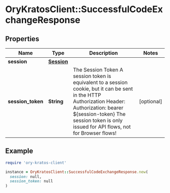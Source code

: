 # OryKratosClient::SuccessfulCodeExchangeResponse

## Properties

| Name | Type | Description | Notes |
| ---- | ---- | ----------- | ----- |
| **session** | [**Session**](Session.md) |  |  |
| **session_token** | **String** | The Session Token  A session token is equivalent to a session cookie, but it can be sent in the HTTP Authorization Header:  Authorization: bearer ${session-token}  The session token is only issued for API flows, not for Browser flows! | [optional] |

## Example

```ruby
require 'ory-kratos-client'

instance = OryKratosClient::SuccessfulCodeExchangeResponse.new(
  session: null,
  session_token: null
)
```

